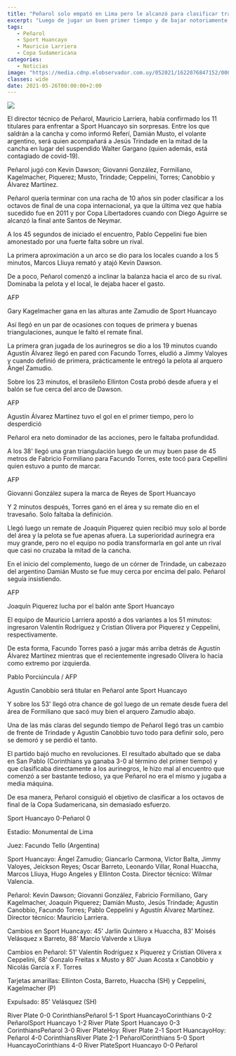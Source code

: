 ```yaml
---
title: "Peñarol solo empató en Lima pero le alcanzó para clasificar tras un buen primer tiempo"
excerpt: "Luego de jugar un buen primer tiempo y de bajar notoriamente las revoluciones en el segundo -con la goleada de Corinthians sobre River paraguayo conocida-, Peñarol empató en Lima y clasificó a octavos de final"
tags:
   - Peñarol
   - Sport Huancayo
   - Mauricio Larriera
   - Copa Sudamericana
categories:
   - Noticias
image: "https://media.cdnp.elobservador.com.uy/052021/1622076847152/000_9AU6RF.jpg?&cw=1170"
classes: wide
date: 2021-05-26T00:00:00+2:00
---
```



<img src="https://media.cdnp.elobservador.com.uy/052021/1622076847152/000_9AU6RF.jpg?&cw=1170">


El director técnico de Peñarol, Mauricio Larriera, había confirmado los 11 titulares para enfrentar a Sport Huancayo sin sorpresas. Entre los que saldrán a la cancha y como informó Referí, Damián Musto, el volante argentino, será quien acompañará a Jesús Trindade en la mitad de la cancha en lugar del suspendido Walter Gargano (quien además, está contagiado de covid-19).


Peñarol jugó con Kevin Dawson; Giovanni González, Formiliano, Kagelmacher, Piquerez; Musto, Trindade; Ceppelini, Torres; Canobbio y Álvarez Martínez.


Peñarol quería terminar con una racha de 10 años sin poder clasificar a los octavos de final de una copa internacional, ya que la última vez que había sucedido fue en 2011 y por Copa Libertadores cuando con Diego Aguirre se alcanzó la final ante Santos de Neymar.


A los 45 segundos de iniciado el encuentro, Pablo Ceppelini fue bien amonestado por una fuerte falta sobre un rival.


La primera aproximación a un arco se dio para los locales cuando a los 5 minutos, Marcos Lliuya remató y atajó Kevin Dawson.


De a poco, Peñarol comenzó a inclinar la balanza hacia el arco de su rival. Dominaba la pelota y el local, le dejaba hacer el gasto.





AFP


Gary Kagelmacher gana en las alturas ante Zamudio de Sport Huancayo





Así llegó en un par de ocasiones con toques de primera y buenas triangulaciones, aunque le faltó el remate final.


La primera gran jugada de los aurinegros se dio a los 19 minutos cuando Agustín Álvarez llegó en pared con Facundo Torres, eludió a Jimmy Valoyes y cuando definió de primera, prácticamente le entregó la pelota al arquero Ángel Zamudio.


Sobre los 23 minutos, el brasileño Ellinton Costa probó desde afuera y el balón se fue cerca del arco de Dawson.





AFP


Agustín Álvarez Martínez tuvo el gol en el primer tiempo, pero lo desperdició





Peñarol era neto dominador de las acciones, pero le faltaba profundidad.


A los 38' llegó una gran triangulación luego de un muy buen pase de 45 metros de Fabricio Formiliano para Facundo Torres, este tocó para Cepellini quien estuvo a punto de marcar.





AFP


Giovanni González supera la marca de Reyes de Sport Huancayo





Y 2 minutos después, Torres ganó en el área y su remate dio en el travesaño. Solo faltaba la definición.


Llegó luego un remate de Joaquín Piquerez quien recibió muy solo al borde del área y la pelota se fue apenas afuera. La superioridad aurinegra era muy grande, pero no el equipo no podía transformarla en gol ante un rival que casi no cruzaba la mitad de la cancha.


En el inicio del complemento, luego de un córner de Trindade, un cabezazo del argentino Damián Musto se fue muy cerca por encima del palo. Peñarol seguía insistiendo.





AFP


Joaquín Piquerez lucha por el balón ante Sport Huancayo





El equipo de Mauricio Larriera apostó a dos variantes a los 51 minutos: ingresaron Valentín Rodríguez y Cristian Olivera por Piquerez y Ceppelini, respectivamente.


De esta forma, Facundo Torres pasó a jugar más arriba detrás de Agustín Álvarez Martínez mientras que el recientemente ingresado Olivera lo hacía como extremo por izquierda.





Pablo Porciúncula / AFP


Agustín Canobbio será titular en Peñarol ante Sport Huancayo





Y sobre los 53' llegó otra chance de gol luego de un remate desde fuera del área de Formiliano que sacó muy bien el arquero Zamudio abajo.


Una de las más claras del segundo tiempo de Peñarol llegó tras un cambio de frente de Trindade y Agustín Canobbio tuvo todo para definir solo, pero se demoró y se perdió el tanto.


El partido bajó mucho en revoluciones. El resultado abultado que se daba en San Pablo (Corinthians ya ganaba 3-0 al término del primer tiempo) y que clasificaba directamente a los aurinegros, le hizo mal al encuentro que comenzó a ser bastante tedioso, ya que Peñarol no era el mismo y jugaba a media máquina.


De esa manera, Peñarol consiguió el objetivo de clasificar a los octavos de final de la Copa Sudamericana, sin demasiado esfuerzo.


Sport Huancayo 0-Peñarol 0


Estadio: Monumental de Lima


Juez: Facundo Tello (Argentina)


Sport Huancayo: Ángel Zamudio; Giancarlo Carmona, Víctor Balta, Jimmy Valoyes, Jeickson Reyes; Oscar Barreto, Leonardo Villar, Ronal Huaccha, Marcos Lliuya, Hugo Angeles y Ellinton Costa. Director técnico: Wilmar Valencia.


Peñarol: Kevin Dawson; Giovanni González, Fabricio Formiliano, Gary Kagelmacher, Joaquín Piquerez; Damián Musto, Jesús Trindade; Agustin Canobbio, Facundo Torres; Pablo Ceppelini y Agustín Álvarez Martínez. Director técnico: Mauricio Larriera.


Cambios en Sport Huancayo: 45' Jarlin Quintero x Huaccha, 83' Moisés Velásquez x Barreto, 88' Marcio Valverde x Lliuya


Cambios en Peñarol: 51' Valentín Rodríguez x Piquerez y Cristian Olivera x Ceppelini, 68' Gonzalo Freitas x Musto y 80' Juan Acosta x Canobbio y Nicolás García x F. Torres


Tarjetas amarillas: Ellinton Costa, Barreto, Huaccha (SH) y Ceppelini, Kagelmacher (P)


Expulsado: 85' Velásquez (SH)


River Plate 0-0 CorinthiansPeñarol 5-1 Sport HuancayoCorinthians 0-2 PeñarolSport Huancayo 1-2 River Plate Sport Huancayo 0-3 CorinthiansPeñarol 3-0 River PlateHoy: River Plate 2-1 Sport HuancayoHoy: Peñarol 4-0 CorinthiansRiver Plate 2-1 PeñarolCorinthians 5-0 Sport HuancayoCorinthians 4-0 River PlateSport Huancayo 0-0 Peñarol


